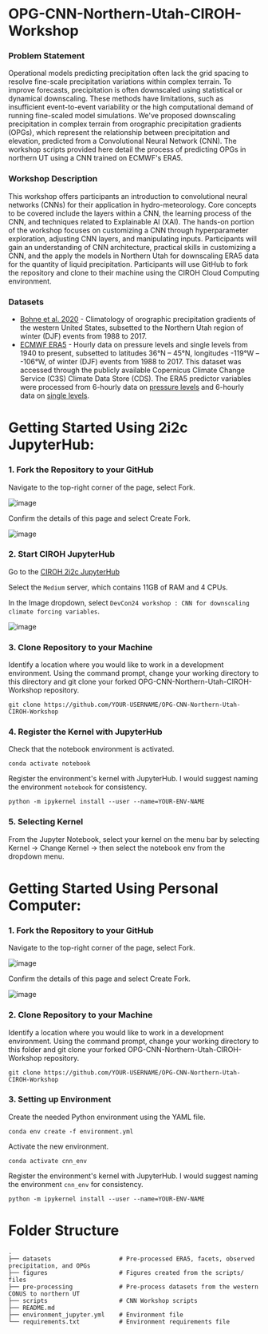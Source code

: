 # OPG-CNN-Northern-Utah-CIROH-Workshop
### Problem Statement
Operational models predicting precipitation often lack the grid spacing to resolve fine-scale precipitation variations within complex terrain. To improve forecasts, precipitation is often downscaled using statistical or dynamical downscaling. These methods have limitations, such as insufficient event-to-event variability or the high computational demand of running fine-scaled model simulations. We've proposed downscaling precipitation in complex terrain from orographic precipitation gradients (OPGs), which represent the relationship between precipitation and elevation, predicted from a Convolutional Neural Network (CNN). The workshop scripts provided here detail the process of predicting OPGs in northern UT using a CNN trained on ECMWF's ERA5. 

### Workshop Description
This workshop offers participants an introduction to convolutional neural networks (CNNs) for their application in hydro-meteorology. Core concepts to be covered include the layers within a CNN, the learning process of the CNN, and techniques related to Explainable AI (XAI). The hands-on portion of the workshop focuses on customizing a CNN through hyperparameter exploration, adjusting CNN layers, and manipulating inputs. Participants will gain an understanding of CNN architecture, practical skills in customizing a CNN, and the apply the models in Northern Utah for downscaling ERA5 data for the quantity of liquid precipitation. Participants will use GitHub to fork the repository and clone to their machine using the CIROH Cloud Computing environment.

### Datasets
* [Bohne et al. 2020](https://doi.org/10.1175/JHM-D-19-0229.1) - Climatology of orographic precipitation gradients of the western United States, subsetted to the Northern Utah region of winter (DJF) events from 1988 to 2017.
* [ECMWF ERA5](https://doi.org/10.1002/qj.3803) - Hourly data on pressure levels and single levels from 1940 to present, subsetted to latitudes 36°N – 45°N, longitudes -119°W – -106°W, of winter (DJF) events from 1988 to 2017. This dataset was accessed through the publicly available Copernicus Climate Change Service (C3S) Climate Data Store (CDS). The ERA5 predictor variables were processed from 6-hourly data on [pressure levels](https://cds.climate.copernicus.eu/cdsapp#!/dataset/reanalysis-era5-pressure-levels?tab=overview) and 6-hourly data on [single levels](https://cds.climate.copernicus.eu/cdsapp#!/dataset/reanalysis-era5-single-levels?tab=form).


# Getting Started Using 2i2c JupyterHub:
### 1. Fork the Repository to your GitHub

Navigate to the top-right corner of the page, select Fork.

![image](https://github.com/s-wolvin/OPG-CNN-Northern-Utah-CIROH-Workshop/assets/34422513/6b96d86e-1ebb-4652-b0f8-c37fb46da3ca)

Confirm the details of this page and select Create Fork.

![image](https://github.com/s-wolvin/OPG-CNN-Northern-Utah-CIROH-Workshop/assets/34422513/343220ce-ec44-40be-a712-f21eaa2dbccc)

### 2. Start CIROH JupyterHub
Go to the [CIROH 2i2c JupyterHub](https://ciroh.awi.2i2c.cloud/)

Select the `Medium` server, which contains 11GB of RAM and 4 CPUs. 

In the Image dropdown, select `DevCon24 workshop : CNN for downscaling climate forcing variables`.

![image](https://github.com/s-wolvin/OPG-CNN-Northern-Utah-CIROH-Workshop/assets/34422513/0995850d-a118-4e2d-915b-7aab33a589e6)

### 3. Clone Repository to your Machine
Identify a location where you would like to work in a development environment. Using the command prompt, change your working directory to this directory and git clone your forked OPG-CNN-Northern-Utah-CIROH-Workshop repository.
```
git clone https://github.com/YOUR-USERNAME/OPG-CNN-Northern-Utah-CIROH-Workshop
```

### 4. Register the Kernel with JupyterHub
Check that the notebook environment is activated.
```
conda activate notebook
```
Register the environment's kernel with JupyterHub. I would suggest naming the environment `notebook` for consistency.
```
python -m ipykernel install --user --name=YOUR-ENV-NAME
```

### 5. Selecting Kernel
From the Jupyter Notebook, select your kernel on the menu bar by selecting Kernel -> Change Kernel -> then select the notebook env from the dropdown menu.

# Getting Started Using Personal Computer:
### 1. Fork the Repository to your GitHub

Navigate to the top-right corner of the page, select Fork.

![image](https://github.com/s-wolvin/OPG-CNN-Northern-Utah-CIROH-Workshop/assets/34422513/6b96d86e-1ebb-4652-b0f8-c37fb46da3ca)

Confirm the details of this page and select Create Fork.

![image](https://github.com/s-wolvin/OPG-CNN-Northern-Utah-CIROH-Workshop/assets/34422513/343220ce-ec44-40be-a712-f21eaa2dbccc)

### 2. Clone Repository to your Machine
Identify a location where you would like to work in a development environment. Using the command prompt, change your working directory to this folder and git clone your forked OPG-CNN-Northern-Utah-CIROH-Workshop repository.
```
git clone https://github.com/YOUR-USERNAME/OPG-CNN-Northern-Utah-CIROH-Workshop
```

### 3. Setting up Environment
Create the needed Python environment using the YAML file.
```
conda env create -f environment.yml
```
Activate the new environment.
```
conda activate cnn_env
```

Register the environment's kernel with JupyterHub. I would suggest naming the environment `cnn_env` for consistency.
```
python -m ipykernel install --user --name=YOUR-ENV-NAME
```

# Folder Structure
    .
    ├── datasets                   # Pre-processed ERA5, facets, observed precipitation, and OPGs
    ├── figures                    # Figures created from the scripts/ files
    ├── pre-processing             # Pre-process datasets from the western CONUS to northern UT
    ├── scripts                    # CNN Workshop scripts
    ├── README.md                 
    ├── environment_jupyter.yml    # Environment file
    └── requirements.txt           # Environment requirements file


